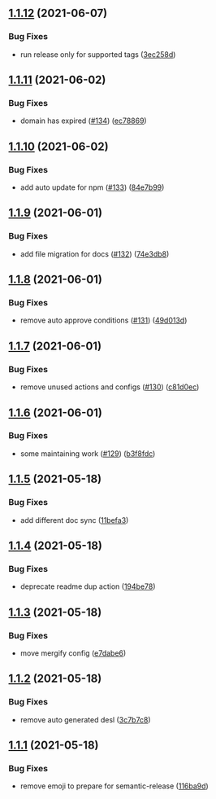 ## [1.1.12](https://github.com/tianhaoz95/fastlane-plugin-flutter_version/compare/v1.1.11...v1.1.12) (2021-06-07)


### Bug Fixes

* run release only for supported tags ([3ec258d](https://github.com/tianhaoz95/fastlane-plugin-flutter_version/commit/3ec258d072c7c5ffae003ec4fd8ad76b374dc0d7))

## [1.1.11](https://github.com/tianhaoz95/fastlane-plugin-flutter_version/compare/v1.1.10...v1.1.11) (2021-06-02)


### Bug Fixes

* domain has expired ([#134](https://github.com/tianhaoz95/fastlane-plugin-flutter_version/issues/134)) ([ec78869](https://github.com/tianhaoz95/fastlane-plugin-flutter_version/commit/ec78869f219436463f3752a4005fdd8435d886f7))

## [1.1.10](https://github.com/tianhaoz95/fastlane-plugin-flutter_version/compare/v1.1.9...v1.1.10) (2021-06-02)


### Bug Fixes

* add auto update for npm ([#133](https://github.com/tianhaoz95/fastlane-plugin-flutter_version/issues/133)) ([84e7b99](https://github.com/tianhaoz95/fastlane-plugin-flutter_version/commit/84e7b99f27ea6af01312996f21609cbb9da6c7bf))

## [1.1.9](https://github.com/tianhaoz95/fastlane-plugin-flutter_version/compare/v1.1.8...v1.1.9) (2021-06-01)


### Bug Fixes

* add file migration for docs ([#132](https://github.com/tianhaoz95/fastlane-plugin-flutter_version/issues/132)) ([74e3db8](https://github.com/tianhaoz95/fastlane-plugin-flutter_version/commit/74e3db8338e2e1459c27f78ccaf03b3300c89c45))

## [1.1.8](https://github.com/tianhaoz95/fastlane-plugin-flutter_version/compare/v1.1.7...v1.1.8) (2021-06-01)


### Bug Fixes

* remove auto approve conditions ([#131](https://github.com/tianhaoz95/fastlane-plugin-flutter_version/issues/131)) ([49d013d](https://github.com/tianhaoz95/fastlane-plugin-flutter_version/commit/49d013df08dda3c0e74e956d6dc6040d07205c3c))

## [1.1.7](https://github.com/tianhaoz95/fastlane-plugin-flutter_version/compare/v1.1.6...v1.1.7) (2021-06-01)


### Bug Fixes

* remove unused actions and configs ([#130](https://github.com/tianhaoz95/fastlane-plugin-flutter_version/issues/130)) ([c81d0ec](https://github.com/tianhaoz95/fastlane-plugin-flutter_version/commit/c81d0ec10b35df70ba4a653c574060df3b684724))

## [1.1.6](https://github.com/tianhaoz95/fastlane-plugin-flutter_version/compare/v1.1.5...v1.1.6) (2021-06-01)


### Bug Fixes

* some maintaining work ([#129](https://github.com/tianhaoz95/fastlane-plugin-flutter_version/issues/129)) ([b3f8fdc](https://github.com/tianhaoz95/fastlane-plugin-flutter_version/commit/b3f8fdcb0d7569b5d6526d4e9fde74ebcd997925))

## [1.1.5](https://github.com/tianhaoz95/fastlane-plugin-flutter_version/compare/v1.1.4...v1.1.5) (2021-05-18)


### Bug Fixes

* add different doc sync ([11befa3](https://github.com/tianhaoz95/fastlane-plugin-flutter_version/commit/11befa303f0acd758394bb090172ae0a09779b23))

## [1.1.4](https://github.com/tianhaoz95/fastlane-plugin-flutter_version/compare/v1.1.3...v1.1.4) (2021-05-18)


### Bug Fixes

* deprecate readme dup action ([194be78](https://github.com/tianhaoz95/fastlane-plugin-flutter_version/commit/194be78f4866dc2d8446a063f8cc4c462261ef2f))

## [1.1.3](https://github.com/tianhaoz95/fastlane-plugin-flutter_version/compare/v1.1.2...v1.1.3) (2021-05-18)


### Bug Fixes

* move mergify config ([e7dabe6](https://github.com/tianhaoz95/fastlane-plugin-flutter_version/commit/e7dabe647644e054609456f859afb311bd8694e0))

## [1.1.2](https://github.com/tianhaoz95/fastlane-plugin-flutter_version/compare/v1.1.1...v1.1.2) (2021-05-18)


### Bug Fixes

* remove auto generated desl ([3c7b7c8](https://github.com/tianhaoz95/fastlane-plugin-flutter_version/commit/3c7b7c86935418e2c6c91e00d995abca0797a20b))

## [1.1.1](https://github.com/tianhaoz95/fastlane-plugin-flutter_version/compare/v1.1.0...v1.1.1) (2021-05-18)


### Bug Fixes

* remove emoji to prepare for semantic-release ([116ba9d](https://github.com/tianhaoz95/fastlane-plugin-flutter_version/commit/116ba9d89e9c24f8c5eb160e971c02efb7382f4b))
